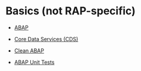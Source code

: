 # Basics (not RAP-specific)

- [ABAP](https://github.com/msg-CareerPaths/sap-rap-persona/blob/main/chapters/003-Basics-(not-specific)/003a-ABAP.md)

- [Core Data Services (CDS)](https://github.com/msg-CareerPaths/sap-rap-persona/blob/main/chapters/003-Basics-(not-specific)/003b-Core-Data-Services.md)

- [Clean ABAP](https://github.com/msg-CareerPaths/sap-rap-persona/blob/main/chapters/003-Basics-(not-specific)/003c-Clean-ABAP.md)

- [ABAP Unit Tests](https://github.com/msg-CareerPaths/sap-rap-persona/blob/main/chapters/003-Basics-(not-specific)/003d-ABAP-Unit-Tests.md)
